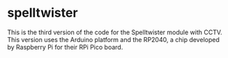 # spelltwister
This is the third version of the code for the Spelltwister module with CCTV. This version uses the Arduino platform and the RP2040, a chip developed by Raspberry Pi for their RPi Pico board.
